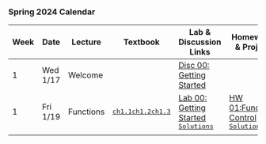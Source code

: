 ### Spring 2024 Calendar

| Week | Date     | Lecture   | Textbook                                                     | Lab & Discussion Links                                       | Homework & Project                                           |
| ---- | -------- | --------- | ------------------------------------------------------------ | ------------------------------------------------------------ | ------------------------------------------------------------ |
| 1    | Wed 1/17 | Welcome   |                                                              | [Disc 00: Getting Started](./Labs/Disc00_Getting_Started.pdf) |                                                              |
| 1    | Fri 1/19 | Functions | <kbd>[ch1.1](https://www.composingprograms.com/pages/11-getting-started.html)</kbd><kbd>[ch1.2](https://www.composingprograms.com/pages/12-elements-of-programming.html)</kbd><kbd>[ch1.3](https://www.composingprograms.com/pages/13-defining-new-functions.html)</kbd> | [Lab 00: Getting Started](./labs/Lab00_Getting_Started.md) <kbd>[Solutions](./offical-solutions/lab00/lab00.py)</kbd> | [HW 01:Function, Control](./homework/Homework01_Functions_Control.md) <kbd>[Solutions](./offical-solutions/homework01/hw01.py)</kbd> |
|      |          |           |                                                              |                                                              |                                                              |




